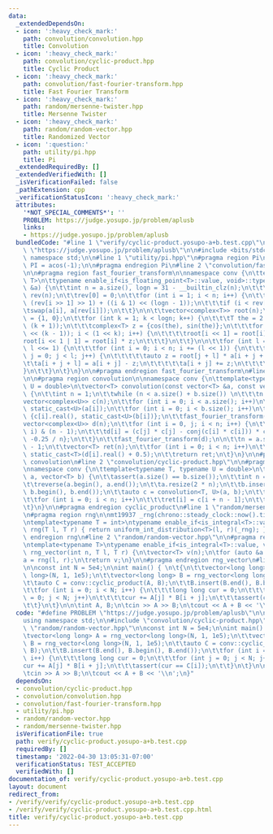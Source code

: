 ```yaml
---
data:
  _extendedDependsOn:
  - icon: ':heavy_check_mark:'
    path: convolution/convolution.hpp
    title: Convolution
  - icon: ':heavy_check_mark:'
    path: convolution/cyclic-product.hpp
    title: Cyclic Product
  - icon: ':heavy_check_mark:'
    path: convolution/fast-fourier-transform.hpp
    title: Fast Fourier Transform
  - icon: ':heavy_check_mark:'
    path: random/mersenne-twister.hpp
    title: Mersenne Twister
  - icon: ':heavy_check_mark:'
    path: random/random-vector.hpp
    title: Randomized Vector
  - icon: ':question:'
    path: utility/pi.hpp
    title: Pi
  _extendedRequiredBy: []
  _extendedVerifiedWith: []
  _isVerificationFailed: false
  _pathExtension: cpp
  _verificationStatusIcon: ':heavy_check_mark:'
  attributes:
    '*NOT_SPECIAL_COMMENTS*': ''
    PROBLEM: https://judge.yosupo.jp/problem/aplusb
    links:
    - https://judge.yosupo.jp/problem/aplusb
  bundledCode: "#line 1 \"verify/cyclic-product.yosupo-a+b.test.cpp\"\n#define PROBLEM\
    \ \"https://judge.yosupo.jp/problem/aplusb\"\n\n#include <bits/stdc++.h>\nusing\
    \ namespace std;\n\n#line 1 \"utility/pi.hpp\"\n#pragma region Pi\n\nconst double\
    \ PI = acos(-1);\n\n#pragma endregion Pi\n#line 2 \"convolution/fast-fourier-transform.hpp\"\
    \n\n#pragma region fast_fourier_transform\n\nnamespace conv {\n\ttemplate<typename\
    \ T>\n\ttypename enable_if<is_floating_point<T>::value, void>::type\n\tfast_fourier_transform(vector<complex<T>>\
    \ &a) {\n\t\tint n = a.size(), logn = 31 - __builtin_clz(n);\n\t\t\n\t\tvector<int>\
    \ rev(n);\n\t\trev[0] = 0;\n\t\tfor (int i = 1; i < n; i++) {\n\t\t\trev[i] =\
    \ (rev[i >> 1] >> 1) + ((i & 1) << (logn - 1));\n\t\t\tif (i < rev[i])\n\t\t\t\
    \tswap(a[i], a[rev[i]]);\n\t\t}\n\n\t\tvector<complex<T>> root(n);\n\t\troot[1]\
    \ = {1, 0};\n\t\tfor (int k = 1; k < logn; k++) {\n\t\t\tT the = 2 * PI / (1 <<\
    \ (k + 1));\n\t\t\tcomplex<T> z = {cos(the), sin(the)};\n\t\t\tfor (int i = (1\
    \ << (k - 1)); i < (1 << k); i++) {\n\t\t\t\troot[i << 1] = root[i];\n\t\t\t\t\
    root[i << 1 | 1] = root[i] * z;\n\t\t\t}\n\t\t}\n\n\t\tfor (int l = 1; l < n;\
    \ l <<= 1) {\n\t\t\tfor (int i = 0; i < n; i += (l << 1)) {\n\t\t\t\tfor (int\
    \ j = 0; j < l; j++) {\n\t\t\t\t\tauto z = root[j + l] * a[i + j + l];\n\t\t\t\
    \t\ta[i + j + l] = a[i + j] - z;\n\t\t\t\t\ta[i + j] += z;\n\t\t\t\t}\n\t\t\t\
    }\n\t\t}\n\t}\n}\n\n#pragma endregion fast_fourier_transform\n#line 2 \"convolution/convolution.hpp\"\
    \n\n#pragma region convolution\n\nnamespace conv {\n\ttemplate<typename T, typename\
    \ U = double>\n\tvector<T> convolution(const vector<T> &a, const vector<T> &b)\
    \ {\n\t\tint n = 1;\n\t\twhile (n < a.size() + b.size()) \n\t\t\tn <<= 1;\n\t\t\
    vector<complex<U>> c(n);\n\t\tfor (int i = 0; i < a.size(); i++)\n\t\t\tc[i] =\
    \ static_cast<U>(a[i]);\n\t\tfor (int i = 0; i < b.size(); i++)\n\t\t\tc[i] =\
    \ {c[i].real(), static_cast<U>(b[i])};\n\t\tfast_fourier_transform(c);\n\n\t\t\
    vector<complex<U>> d(n);\n\t\tfor (int i = 0, j; i < n; i++) {\n\t\t\tj = (n -\
    \ i) & (n - 1);\n\t\t\td[i] = (c[j] * c[j] - conj(c[i] * c[i])) * complex<U>{0,\
    \ -0.25 / n};\n\t\t}\n\t\tfast_fourier_transform(d);\n\n\t\tn = a.size() + b.size()\
    \ - 1;\n\t\tvector<T> ret(n);\n\t\tfor (int i = 0; i < n; i++)\n\t\t\tret[i] =\
    \ static_cast<T>(d[i].real() + 0.5);\n\t\treturn ret;\n\t}\n}\n\n#pragma endregion\
    \ convolution\n#line 2 \"convolution/cyclic-product.hpp\"\n\n#pragma region cyclic_product\n\
    \nnamespace conv {\n\ttemplate<typename T, typename U = double>\n\tvector<T> cyclic_product(vector<T>\
    \ a, vector<T> b) {\n\t\tassert(a.size() == b.size());\n\t\tint n = a.size();\n\
    \t\treverse(a.begin(), a.end());\n\t\ta.resize(2 * n);\n\t\tb.insert(b.end(),\
    \ b.begin(), b.end());\n\t\tauto c = convolution<T, U>(a, b);\n\t\tvector<T> ret(n);\n\
    \t\tfor (int i = 0; i < n; i++)\n\t\t\tret[i] = c[i + n - 1];\n\t\treturn ret;\n\
    \t}\n}\n\n#pragma endregion cyclic_product\n#line 1 \"random/mersenne-twister.hpp\"\
    \n#pragma region rng\n\nmt19937 _rng(chrono::steady_clock::now().time_since_epoch().count());\n\
    \ntemplate<typename T = int>\ntypename enable_if<is_integral<T>::value, T>::type\
    \ rng(T l, T r) { return uniform_int_distribution<T>(l, r)(_rng); }\n\n#pragma\
    \ endregion rng\n#line 2 \"random/random-vector.hpp\"\n\n#pragma region rng_vector\n\
    \ntemplate<typename T>\ntypename enable_if<is_integral<T>::value, vector<T>>::type\
    \ rng_vector(int n, T l, T r) {\n\tvector<T> v(n);\n\tfor (auto &a : v)\n\t\t\
    a = rng(l, r);\n\treturn v;\n}\n\n#pragma endregion rng_vector\n#line 8 \"verify/cyclic-product.yosupo-a+b.test.cpp\"\
    \n\nconst int N = 5e4;\n\nint main() { \n\t{\n\t\tvector<long long> A = rng_vector<long\
    \ long>(N, 1, 1e5);\n\t\tvector<long long> B = rng_vector<long long>(N, 1, 1e5);\n\
    \t\tauto C = conv::cyclic_product(A, B);\n\t\tB.insert(B.end(), B.begin(), B.end());\n\
    \t\tfor (int i = 0; i < N; i++) {\n\t\t\tlong long cur = 0;\n\t\t\tfor (int j\
    \ = 0; j < N; j++)\n\t\t\t\tcur += A[j] * B[i + j];\n\t\t\tassert(cur == C[i]);\n\
    \t\t}\n\t}\n\n\tint A, B;\n\tcin >> A >> B;\n\tcout << A + B << '\\n';\n}\n"
  code: "#define PROBLEM \"https://judge.yosupo.jp/problem/aplusb\"\n\n#include <bits/stdc++.h>\n\
    using namespace std;\n\n#include \"convolution/cyclic-product.hpp\"\n#include\
    \ \"random/random-vector.hpp\"\n\nconst int N = 5e4;\n\nint main() { \n\t{\n\t\
    \tvector<long long> A = rng_vector<long long>(N, 1, 1e5);\n\t\tvector<long long>\
    \ B = rng_vector<long long>(N, 1, 1e5);\n\t\tauto C = conv::cyclic_product(A,\
    \ B);\n\t\tB.insert(B.end(), B.begin(), B.end());\n\t\tfor (int i = 0; i < N;\
    \ i++) {\n\t\t\tlong long cur = 0;\n\t\t\tfor (int j = 0; j < N; j++)\n\t\t\t\t\
    cur += A[j] * B[i + j];\n\t\t\tassert(cur == C[i]);\n\t\t}\n\t}\n\n\tint A, B;\n\
    \tcin >> A >> B;\n\tcout << A + B << '\\n';\n}"
  dependsOn:
  - convolution/cyclic-product.hpp
  - convolution/convolution.hpp
  - convolution/fast-fourier-transform.hpp
  - utility/pi.hpp
  - random/random-vector.hpp
  - random/mersenne-twister.hpp
  isVerificationFile: true
  path: verify/cyclic-product.yosupo-a+b.test.cpp
  requiredBy: []
  timestamp: '2022-04-30 13:05:31-07:00'
  verificationStatus: TEST_ACCEPTED
  verifiedWith: []
documentation_of: verify/cyclic-product.yosupo-a+b.test.cpp
layout: document
redirect_from:
- /verify/verify/cyclic-product.yosupo-a+b.test.cpp
- /verify/verify/cyclic-product.yosupo-a+b.test.cpp.html
title: verify/cyclic-product.yosupo-a+b.test.cpp
---
```

